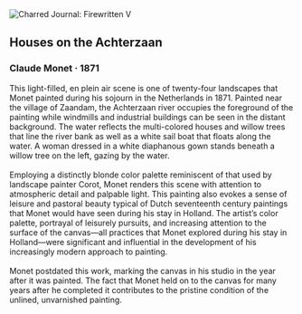<div class="artwork-of-the-day">
  <div class="container">
    <div class="img-wrapper">
      <img
        src="https://uploads2.wikiart.org/images/claude-monet/zaandam-1.jpg!Large.jpg"
        alt="Charred Journal: Firewritten V" />
    </div>
    <div class="artwork-detail">
      <div class="artwork-origin"> 
        <h2 class="artwork-name">Houses on the Achterzaan</h2>
        <h3 class="artist">
          Claude Monet
                    ·  1871
        </h3>
      </div>
      <p class="description">
        <span class="artwork-description-text ng-binding" ng-bind-html="viewModel.ArtworkOfTheDay.Description | unsafe">This light-filled, en plein air scene is one of twenty-four landscapes that Monet painted during his sojourn in the Netherlands in 1871. Painted near the village of Zaandam, the Achterzaan river occupies the foreground of the painting while windmills and industrial buildings can be seen in the distant background. The water reflects the multi-colored houses and willow trees that line the river bank as well as a white sail boat that floats along the water. A woman dressed in a white diaphanous gown stands beneath a willow tree on the left, gazing by the water. 
<br>
<br>Employing a distinctly blonde color palette reminiscent of that used by landscape painter Corot, Monet renders this scene with attention to atmospheric detail and palpable light. This painting also evokes a sense of leisure and pastoral beauty typical of Dutch seventeenth century paintings that Monet would have seen during his stay in Holland. The artist’s color palette, portrayal of leisurely pursuits, and increasing attention to the surface of the canvas—all practices that Monet explored during his stay in Holland—were significant and influential in the development of his increasingly modern approach to painting.
<br>
<br>Monet postdated this work, marking the canvas in his studio in the year after it was painted. The fact that Monet held on to the canvas for many years after he completed it contributes to the pristine condition of the unlined, unvarnished painting.</span>
                        <div class="text-shadow-container" ng-show="showShadow" style=""></div>
      </p>
    </div>
  </div>

</div>

